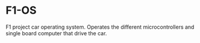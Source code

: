 # F1-OS
F1 project car operating system. Operates the different microcontrollers and single board computer that drive the car.
